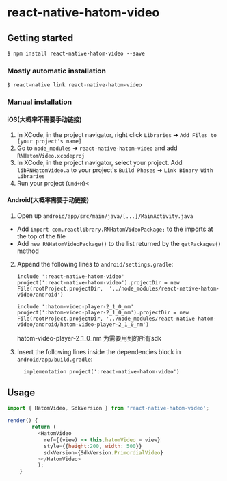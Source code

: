 
# react-native-hatom-video

## Getting started

`$ npm install react-native-hatom-video --save`

### Mostly automatic installation

`$ react-native link react-native-hatom-video`

### Manual installation


#### iOS(大概率不需要手动链接)

1. In XCode, in the project navigator, right click `Libraries` ➜ `Add Files to [your project's name]`
2. Go to `node_modules` ➜ `react-native-hatom-video` and add `RNHatomVideo.xcodeproj`
3. In XCode, in the project navigator, select your project. Add `libRNHatomVideo.a` to your project's `Build Phases` ➜ `Link Binary With Libraries`
4. Run your project (`Cmd+R`)<

#### Android(大概率需要手动链接)

1. Open up `android/app/src/main/java/[...]/MainActivity.java`
  - Add `import com.reactlibrary.RNHatomVideoPackage;` to the imports at the top of the file
  - Add `new RNHatomVideoPackage()` to the list returned by the `getPackages()` method
2. Append the following lines to `android/settings.gradle`:

  	```
  	include ':react-native-hatom-video'
  	project(':react-native-hatom-video').projectDir = new File(rootProject.projectDir, 	'../node_modules/react-native-hatom-video/android')
  	
  	include ':hatom-video-player-2_1_0_nm'
  	project(':hatom-video-player-2_1_0_nm').projectDir = new File(rootProject.projectDir, '../node_modules/react-native-hatom-video/android/hatom-video-player-2_1_0_nm')
  	```
  	hatom-video-player-2_1_0_nm 为需要用到的所有sdk

3. Insert the following lines inside the dependencies block in `android/app/build.gradle`:

  	```
  	  implementation project(':react-native-hatom-video')
  	```


## Usage
```javascript
import { HatomVideo, SdkVersion } from 'react-native-hatom-video';

render() {
        return (
          <HatomVideo
            ref={(view) => this.hatomVideo = view}
            style={{height:200, width: 500}}
            sdkVersion={SdkVersion.PrimordialVideo}
          ></HatomVideo>
          );
    }
```